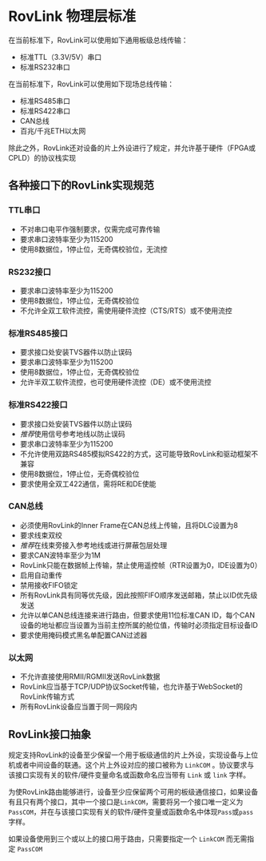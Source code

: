 # RovLink 物理层标准

在当前标准下，RovLink可以使用如下通用板级总线传输：

* 标准TTL（3.3V/5V）串口
* 标准RS232串口

在当前标准下，RovLink可以使用如下现场总线传输：

* 标准RS485串口
* 标准RS422串口
* CAN总线
* 百兆/千兆ETH以太网

除此之外，RovLink还对设备的片上外设进行了规定，并允许基于硬件（FPGA或CPLD）的协议栈实现

## 各种接口下的RovLink实现规范

### TTL串口

* 不对串口电平作强制要求，仅需完成可靠传输
* 要求串口波特率至少为115200
* 使用8数据位，1停止位，无奇偶校验位，无流控

### RS232接口

* 要求串口波特率至少为115200
* 使用8数据位，1停止位，无奇偶校验位
* 不允许全双工软件流控，需使用硬件流控（CTS/RTS）或不使用流控

### 标准RS485接口

* 要求接口处安装TVS器件以防止误码
* 要求串口波特率至少为115200
* 使用8数据位，1停止位，无奇偶校验位
* 允许半双工软件流控，也可使用硬件流控（DE）或不使用流控

### 标准RS422接口

* 要求接口处安装TVS器件以防止误码
* *推荐*使用信号参考地线以防止误码
* 要求串口波特率至少为115200
* 不允许使用双路RS485模拟RS422的方式，这可能导致RovLink和驱动框架不兼容
* 使用8数据位，1停止位，无奇偶校验位
* 要求使用全双工422通信，需将RE和DE使能

### CAN总线

* 必须使用RovLink的Inner Frame在CAN总线上传输，且将DLC设置为8
* 要求线束双绞
* *推荐*在线束旁接入参考地线或进行屏蔽包层处理
* 要求CAN波特率至少为1M
* RovLink只能在数据帧上传输，禁止使用遥控帧（RTR设置为0，IDE设置为0）
* 启用自动重传
* 禁用接收FIFO锁定
* 所有RovLink具有同等优先级，因此按照FIFO顺序发送邮箱，禁止以ID优先级发送
* 允许以单CAN总线连接来进行路由，但要求使用11位标准CAN ID，每个CAN设备的地址都应当设置为当前主控所属的舱位值，传输时必须指定目标设备ID
* 要求使用掩码模式黑名单配置CAN过滤器

### 以太网

* 不允许直接使用RMII/RGMII发送RovLink数据
* RovLink应当基于TCP/UDP协议Socket传输，也允许基于WebSocket的RovLink传输方式
* 所有RovLink设备应当置于同一网段内

## RovLink接口抽象

规定支持RovLink的设备至少保留一个用于板级通信的片上外设，实现设备与上位机或者中间设备的联通。这个片上外设对应的接口被称为 `LinkCOM` 。协议要求与该接口实现有关的软件/硬件变量命名或函数命名应当带有 `Link` 或 `link` 字样。

为使RovLink路由能够进行，设备至少应保留两个可用的板级通信接口，如果设备有且只有两个接口，其中一个接口是`LinkCOM`，需要将另一个接口唯一定义为`PassCOM`，并在与该接口实现有关的软件/硬件变量或函数命名中体现`Pass`或`pass`字样。

如果设备使用到三个或以上的接口用于路由，只需要指定一个 `LinkCOM` 而无需指定 `PassCOM`

